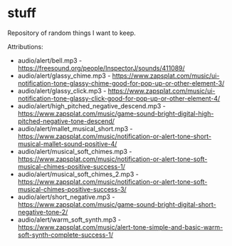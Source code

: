 # stuff
Repository of random things I want to keep.

Attributions:
* audio/alert/bell.mp3 - https://freesound.org/people/InspectorJ/sounds/411089/
* audio/alert/glassy_chime.mp3 - https://www.zapsplat.com/music/ui-notification-tone-glassy-chime-good-for-pop-up-or-other-element-3/
* audio/alert/glassy_click.mp3 - https://www.zapsplat.com/music/ui-notification-tone-glassy-click-good-for-pop-up-or-other-element-4/
* audio/alert/high_pitched_negative_descend.mp3 - https://www.zapsplat.com/music/game-sound-bright-digital-high-pitched-negative-tone-descend/
* audio/alert/mallet_musical_short.mp3 - https://www.zapsplat.com/music/notification-or-alert-tone-short-musical-mallet-sound-positive-4/
* audio/alert/musical_soft_chimes.mp3 - https://www.zapsplat.com/music/notification-or-alert-tone-soft-musical-chimes-positive-success-1/
* audio/alert/musical_soft_chimes_2.mp3 - https://www.zapsplat.com/music/notification-or-alert-tone-soft-musical-chimes-positive-success-3/
* audio/alert/short_negative.mp3 - https://www.zapsplat.com/music/game-sound-bright-digital-short-negative-tone-2/
* audio/alert/warm_soft_synth.mp3 - https://www.zapsplat.com/music/alert-tone-simple-and-basic-warm-soft-synth-complete-success-1/

